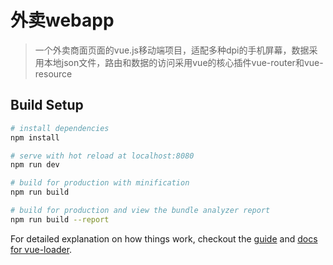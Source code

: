 # 外卖webapp

> 一个外卖商面页面的vue.js移动端项目，适配多种dpi的手机屏幕，数据采用本地json文件，路由和数据的访问采用vue的核心插件vue-router和vue-resource

## Build Setup

``` bash
# install dependencies
npm install

# serve with hot reload at localhost:8080
npm run dev

# build for production with minification
npm run build

# build for production and view the bundle analyzer report
npm run build --report
```

For detailed explanation on how things work, checkout the [guide](http://vuejs-templates.github.io/webpack/) and [docs for vue-loader](http://vuejs.github.io/vue-loader).
